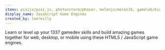 ```yaml
---
items: pixijs/pixi.js, photonstorm/phaser, melonjs/melonJS, gamelab/kiwi.js, craftyjs/Crafty, wellcaffeinated/PhysicsJS, shakiba/stage.js, cocos2d/cocos2d-html5, playcanvas/engine, Artificial-Engineering/lycheejs, BabylonJS/Babylon.js, ekelokorpi/panda-engine, qiciengine/qiciengine, WhitestormJS/whs.js, GooTechnologies/goojs, shakiba/planck.js
display_name: JavaScript Game Engines
created_by: leereilly
---
```

Learn or level up your 1337 gamedev skills and build amazing games together for web, desktop, or mobile using these HTML5 / JavaScript game engines.

